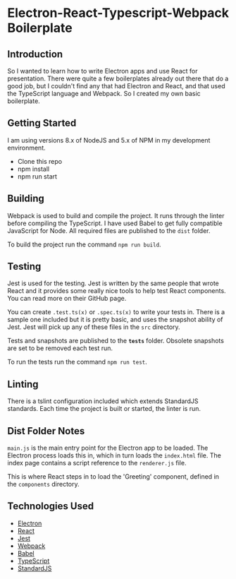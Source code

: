 <h1>Electron-React-Typescript-Webpack Boilerplate</h1>

<h2>Introduction</h2>

So I wanted to learn how to write Electron apps and use React for presentation. There were quite a few boilerplates already out there that do a good job, but I couldn't find any that had Electron and React, and that used the TypeScript language and Webpack. So I created my own basic boilerplate.

<h2>Getting Started</h2>

I am using versions 8.x of NodeJS and 5.x of NPM in my development environment. 

<ul>
<li>Clone this repo</li>
<li>npm install</li>
<li>npm run start</li>
</ul>

<h2>Building</h2>
<p>
Webpack is used to build and compile the project. It runs through the linter before compiling the TypeScript. I have used Babel to get fully compatible JavaScript for Node. 
All required files are published to the <code>dist</code> folder.

To build the project run the command <code>npm run build</code>.
</p>

<h2>Testing</h2>
<p>
Jest is used for the testing. Jest is written by the same people that wrote React and it provides some really nice tools to help test React components. You can read more on their GitHub page.

You can create <code>.test.ts(x)</code> or <code>.spec.ts(x)</code> to write your tests in. There is a sample one included but it is pretty basic, and uses the snapshot ability of Jest. Jest will pick up any of these files in the <code>src</code> directory.

Tests and snapshots are published to the <code>__tests__</code> folder. Obsolete snapshots are set to be removed each test run.

To run the tests run the command <code>npm run test</code>.
</p>
<h2>Linting</h2>
<p>
There is a tslint configuration included which extends StandardJS standards. Each time the project is built or started, the linter is run.
</p>
<h2>Dist Folder Notes</h2>
<p>
<code>main.js</code> is the main entry point for the Electron app to be loaded. The Electron process loads this in, which in turn loads the <code>index.html</code> file. The index page contains a script reference to the <code>renderer.js</code> file.

This is where React steps in to load the 'Greeting' component, defined in the <code>components</code> directory.
</p>

<h2>Technologies Used</h2>
<ul>
<li><a href="https://electron.atom.io/">Electron</a></li>
<li><a href="https://reactjs.org/">React</a></li>
<li><a href="https://facebook.github.io/jest/">Jest</a></li>
<li><a href="https://webpack.js.org/">Webpack</a></li>
<li><a href="https://babeljs.io/">Babel</a></li>
<li><a href="https://www.typescriptlang.org/">TypeScript</a></li>
<li><a href="https://standardjs.com/">StandardJS</a></li>
</ul>
